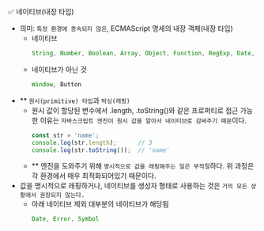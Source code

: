 ✅ 네이티브(내장 타입)

* 의미: `특정 환경에 종속되지 않은`, ECMAScript 명세의 내장 객체(내장 타입)
  * 네이티브
    ```js
    String, Number, Boolean, Array, Object, Function, RegExp, Date, Error, Symbol
    ```
  * 네이티브가 아닌 것
    ```js
    Window, Button
    ```
* ** `원시(primitive) 타입`과 `박싱(래핑)`
  * 원시 값이 할당된 변수에서 .length, .toString()와 같은 프로퍼티로 접근 가능한 이유는 `자바스크립트 엔진이 원시 값을 알아서 네이티브로 감싸주기 때문`이다.
    ```js
    const str = 'name';
    console.log(str.length);      // 3
    console.log(str.toString());  // 'name'
    ```
  * ** 엔진을 도와주기 위해 `명시적으로 값을 래핑해주는 일은 부적절`하다. 위 과정은 각 환경에서 매우 최적화되어있기 때문이다.
* 값을 명시적으로 래핑하거나, 네이티브를 생성자 형태로 사용하는 것은 `거의 모든 상황에서 권장되지 않는다.`
  * 아래 네이티브 제외 대부분의 네이티브가 해당됨
    ```js
    Date, Error, Symbol
    ```